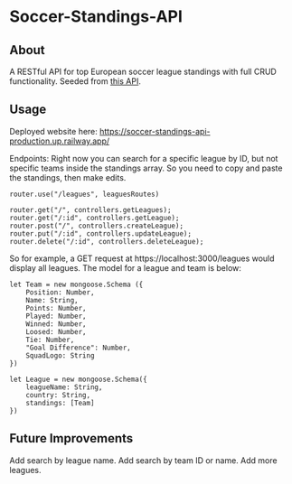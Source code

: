 # Soccer-Standings-API

## About

A RESTful API for top European soccer league standings with full CRUD functionality.
Seeded from [this API](https://rapidapi.com/GiulianoCrescimbeni/api/football98).

## Usage

Deployed website here:
https://soccer-standings-api-production.up.railway.app/

Endpoints:
Right now you can search for a specific league by ID, but not specific teams inside the standings array. So you need to copy and paste the standings, then make edits.

```
router.use("/leagues", leaguesRoutes)
```
```
router.get("/", controllers.getLeagues);
router.get("/:id", controllers.getLeague);
router.post("/", controllers.createLeague);
router.put("/:id", controllers.updateLeague);
router.delete("/:id", controllers.deleteLeague);
```

So for example, a GET request at https://localhost:3000/leagues would display all leagues. The model for a league and team is below:

```
let Team = new mongoose.Schema ({
    Position: Number,
    Name: String,
    Points: Number,
    Played: Number,
    Winned: Number,
    Loosed: Number,
    Tie: Number,
    "Goal Difference": Number,
    SquadLogo: String
})

let League = new mongoose.Schema({
    leagueName: String,
    country: String,
    standings: [Team]
})
```

## Future Improvements

Add search by league name. Add search by team ID or name. Add more leagues.
